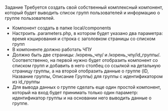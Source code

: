 Задание 
Требуется создать свой собственный комплексный компонент, который будет выводить список групп пользователей и информацию о группе пользователей.

- Компонент создать в папке local/components
- Настроить .parameters.php, в котором будет указано два параметра: время кэширования и строка с заголовком страницы со списком групп
- В компоненте должно работать ЧПУ
- Должно быть две страницы: /корень_чпу/ и /корень_чпу/id_группы/. Соответственно, на первой нужно будет отобразить компонент со списком групп и добавить в него столбец со ссылкой на детальную страницу группы, а на второй отобразить данные о группе (ID, Название группы, Описание Группы) для группы с идентификатором из id_группы
- Для вывода данных о группе сделать еще один простой компонент, который на вход будет принимать только один параметр: идентификатор группы и на основании него выводить данные о группе.
